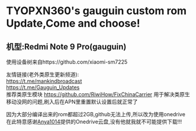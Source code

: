 # TYOPXN360's gauguin custom rom Update,Come and choose!

## 机型:Redmi Note 9 Pro(gauguin)

使用设备树来自https://github.com/xiaomi-sm7225

友情链接(老外类原生更新频道):  
https://t.me/mankindbroadcast  
https://t.me/Gauguin_Updates  
推荐类原生模块
https://github.com/RiwiHow/FixChinaCarrier
用于解决类原生移动没网的问题,刷入后在APN里重置默认设置后就正常了

因为大部分编译出来的rom都超过2GB,github无法上传,所以改为使用onedrive  
在此特意感谢[Anya1014](https://github.com/Anya1014CN)提供的Onedrive云盘,没有他就我就不可能提供下载!!!

